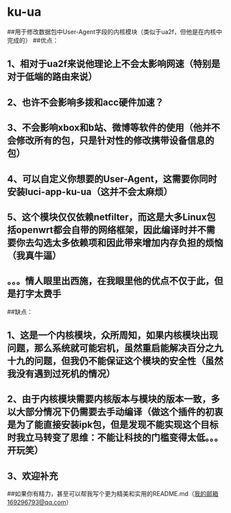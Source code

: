 # ku-ua
##用于修改数据包中User-Agent字段的内核模块（类似于ua2f，但他是在内核中完成的）
##优点：
##  1、相对于ua2f来说他理论上不会太影响网速（特别是对于低端的路由来说）
##  2、也许不会影响多拨和acc硬件加速？
##  3、不会影响xbox和b站、微博等软件的使用（他并不会修改所有的包，只是针对性的修改携带设备信息的包）
##  4、可以自定义你想要的User-Agent，这需要你同时安装luci-app-ku-ua（这并不会太麻烦）
##  5、这个模块仅仅依赖netfilter，而这是大多Linux包括openwrt都会自带的网络框架，因此编译时并不需要你去勾选太多依赖项和因此带来增加内存负担的烦恼（我真牛逼）
##  。。。情人眼里出西施，在我眼里他的优点不仅于此，但是打字太费手
##缺点：
##  1、这是一个内核模块，众所周知，如果内核模块出现问题，那么系统就可能宕机，虽然重启能解决百分之九十九的问题，但我仍不能保证这个模块的安全性（虽然我没有遇到过死机的情况）
##  2、由于内核模块需要内核版本与模块的版本一致，多以大部分情况下仍需要去手动编译（做这个插件的初衷是为了能直接安装ipk包，但是发现不能实现这个目标时我立马转变了思维：不能让科技的门槛变得太低。。。开玩笑）
##  3、欢迎补充
##如果你有精力，甚至可以帮我写个更为精美和实用的README.md（我的邮箱169296793@qq.com）
